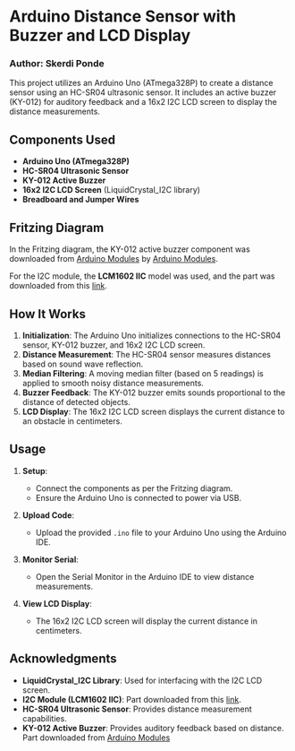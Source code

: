 # Arduino Distance Sensor with Buzzer and LCD Display

### Author: Skerdi Ponde

This project utilizes an Arduino Uno (ATmega328P) to create a distance sensor using an HC-SR04 ultrasonic sensor. It includes an active buzzer (KY-012) for auditory feedback and a 16x2 I2C LCD screen to display the distance measurements.

## Components Used

- **Arduino Uno (ATmega328P)**
- **HC-SR04 Ultrasonic Sensor**
- **KY-012 Active Buzzer**
- **16x2 I2C LCD Screen** (LiquidCrystal_I2C library)
- **Breadboard and Jumper Wires**

## Fritzing Diagram

In the Fritzing diagram, the KY-012 active buzzer component was downloaded from [Arduino Modules](https://arduinomodules.info/download/ky-012-active-buzzer-module-zip-file/) by [Arduino Modules](https://arduinomodules.info/).

For the I2C module, the **LCM1602 IIC** model was used, and the part was downloaded from this [link](https://fritzing.org/projects/lcd-i2c-analog-inputoutput-displayed).

## How It Works

1. **Initialization**: The Arduino Uno initializes connections to the HC-SR04 sensor, KY-012 buzzer, and 16x2 I2C LCD screen.
2. **Distance Measurement**: The HC-SR04 sensor measures distances based on sound wave reflection.
3. **Median Filtering**: A moving median filter (based on 5 readings) is applied to smooth noisy distance measurements.
4. **Buzzer Feedback**: The KY-012 buzzer emits sounds proportional to the distance of detected objects.
5. **LCD Display**: The 16x2 I2C LCD screen displays the current distance to an obstacle in centimeters.


## Usage

1. **Setup**:
   - Connect the components as per the Fritzing diagram.
   - Ensure the Arduino Uno is connected to power via USB.
   
2. **Upload Code**:
   - Upload the provided `.ino` file to your Arduino Uno using the Arduino IDE.

3. **Monitor Serial**:
   - Open the Serial Monitor in the Arduino IDE to view distance measurements.

4. **View LCD Display**:
   - The 16x2 I2C LCD screen will display the current distance in centimeters.

## Acknowledgments

- **LiquidCrystal_I2C Library**: Used for interfacing with the I2C LCD screen.
- **I2C Module (LCM1602 IIC)**: Part downloaded from this [link](https://fritzing.org/projects/lcd-i2c-analog-inputoutput-displayed).
- **HC-SR04 Ultrasonic Sensor**: Provides distance measurement capabilities.
- **KY-012 Active Buzzer**: Provides auditory feedback based on distance.  Part downloaded from [Arduino Modules](https://arduinomodules.info/download/ky-012-active-buzzer-module-zip-file/)
